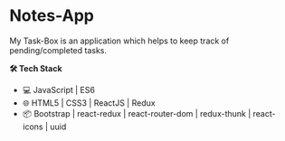 # Notes-App

My Task-Box is an application which helps to keep track of pending/completed tasks.

**🛠 Tech Stack**

- 💻 JavaScript | ES6 
- 🌐 HTML5 | CSS3 | ReactJS | Redux 
-  📦 Bootstrap | react-redux | react-router-dom | redux-thunk | react-icons | uuid
